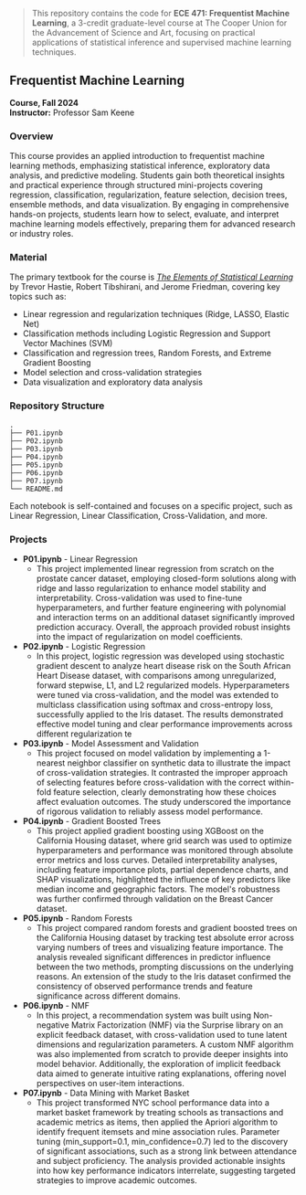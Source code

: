 

> This repository contains the code for **ECE 471: Frequentist Machine Learning**, a 3-credit graduate-level course at The Cooper Union for the Advancement of Science and Art, focusing on practical applications of statistical inference and supervised machine learning techniques.

## Frequentist Machine Learning
**Course, Fall 2024**  
**Instructor:** Professor Sam Keene

### Overview

This course provides an applied introduction to frequentist machine learning methods, emphasizing statistical inference, exploratory data analysis, and predictive modeling. Students gain both theoretical insights and practical experience through structured mini-projects covering regression, classification, regularization, feature selection, decision trees, ensemble methods, and data visualization. By engaging in comprehensive hands-on projects, students learn how to select, evaluate, and interpret machine learning models effectively, preparing them for advanced research or industry roles.


### Material

The primary textbook for the course is [*The Elements of Statistical Learning*](https://www.goodreads.com/book/show/148009.The_Elements_of_Statistical_Learning) by Trevor Hastie, Robert Tibshirani, and Jerome Friedman, covering key topics such as:

- Linear regression and regularization techniques (Ridge, LASSO, Elastic Net)
- Classification methods including Logistic Regression and Support Vector Machines (SVM)
- Classification and regression trees, Random Forests, and Extreme Gradient Boosting
- Model selection and cross-validation strategies
- Data visualization and exploratory data analysis



### Repository Structure

```
.
├── P01.ipynb
├── P02.ipynb
├── P03.ipynb
├── P04.ipynb
├── P05.ipynb
├── P06.ipynb
├── P07.ipynb
└── README.md
```

Each notebook is self-contained and focuses on a specific project, such as Linear Regression, Linear Classification, Cross-Validation, and more.


### Projects

- **P01.ipynb** - Linear Regression  
    - This project implemented linear regression from scratch on the prostate cancer dataset, employing closed-form solutions along with ridge and lasso regularization to enhance model stability and interpretability. Cross-validation was used to fine-tune hyperparameters, and further feature engineering with polynomial and interaction terms on an additional dataset significantly improved prediction accuracy. Overall, the approach provided robust insights into the impact of regularization on model coefficients.
- **P02.ipynb** - Logistic Regression  
    -  In this project, logistic regression was developed using stochastic gradient descent to analyze heart disease risk on the South African Heart Disease dataset, with comparisons among unregularized, forward stepwise, L1, and L2 regularized models. Hyperparameters were tuned via cross-validation, and the model was extended to multiclass classification using softmax and cross-entropy loss, successfully applied to the Iris dataset. The results demonstrated effective model tuning and clear performance improvements across different regularization te
- **P03.ipynb** - Model Assessment and Validation  
    - This project focused on model validation by implementing a 1-nearest neighbor classifier on synthetic data to illustrate the impact of cross-validation strategies. It contrasted the improper approach of selecting features before cross-validation with the correct within-fold feature selection, clearly demonstrating how these choices affect evaluation outcomes. The study underscored the importance of rigorous validation to reliably assess model performance.
- **P04.ipynb** - Gradient Boosted Trees  
    - This project applied gradient boosting using XGBoost on the California Housing dataset, where grid search was used to optimize hyperparameters and performance was monitored through absolute error metrics and loss curves. Detailed interpretability analyses, including feature importance plots, partial dependence charts, and SHAP visualizations, highlighted the influence of key predictors like median income and geographic factors. The model's robustness was further confirmed through validation on the Breast Cancer dataset.
- **P05.ipynb** - Random Forests  
    - This project compared random forests and gradient boosted trees on the California Housing dataset by tracking test absolute error across varying numbers of trees and visualizing feature importance. The analysis revealed significant differences in predictor influence between the two methods, prompting discussions on the underlying reasons. An extension of the study to the Iris dataset confirmed the consistency of observed performance trends and feature significance across different domains.
- **P06.ipynb** - NMF  
    - In this project, a recommendation system was built using Non-negative Matrix Factorization (NMF) via the Surprise library on an explicit feedback dataset, with cross-validation used to tune latent dimensions and regularization parameters. A custom NMF algorithm was also implemented from scratch to provide deeper insights into model behavior. Additionally, the exploration of implicit feedback data aimed to generate intuitive rating explanations, offering novel perspectives on user-item interactions.
- **P07.ipynb** - Data Mining with Market Basket  
    - This project transformed NYC school performance data into a market basket framework by treating schools as transactions and academic metrics as items, then applied the Apriori algorithm to identify frequent itemsets and mine association rules. Parameter tuning (min_support=0.1, min_confidence=0.7) led to the discovery of significant associations, such as a strong link between attendance and subject proficiency. The analysis provided actionable insights into how key performance indicators interrelate, suggesting targeted strategies to improve academic outcomes.
